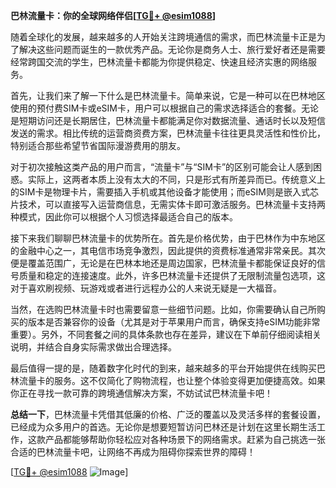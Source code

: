 **巴林流量卡：你的全球网络伴侣[[TG💪+ @esim1088](https://t.me/s/esim1088)]**

随着全球化的发展，越来越多的人开始关注跨境通信的需求，而巴林流量卡正是为了解决这些问题而诞生的一款优秀产品。无论你是商务人士、旅行爱好者还是需要经常跨国交流的学生，巴林流量卡都能为你提供稳定、快速且经济实惠的网络服务。

首先，让我们来了解一下什么是巴林流量卡。简单来说，它是一种可以在巴林地区使用的预付费SIM卡或eSIM卡，用户可以根据自己的需求选择适合的套餐。无论是短期访问还是长期居住，巴林流量卡都能满足你对数据流量、通话时长以及短信发送的需求。相比传统的运营商资费方案，巴林流量卡往往更具灵活性和性价比，特别适合那些希望节省国际漫游费用的朋友。

对于初次接触这类产品的用户而言，“流量卡”与“SIM卡”的区别可能会让人感到困惑。实际上，这两者本质上没有太大的不同，只是形式有所差异而已。传统意义上的SIM卡是物理卡片，需要插入手机或其他设备才能使用；而eSIM则是嵌入式芯片技术，可以直接写入运营商信息，无需实体卡即可激活服务。巴林流量卡支持两种模式，因此你可以根据个人习惯选择最适合自己的版本。

接下来我们聊聊巴林流量卡的优势所在。首先是价格优势，由于巴林作为中东地区的金融中心之一，其电信市场竞争激烈，因此提供的资费标准通常非常亲民。其次便是覆盖范围广，无论是在巴林本地还是周边国家，巴林流量卡都能保证良好的信号质量和稳定的连接速度。此外，许多巴林流量卡还提供了无限制流量包选项，这对于喜欢刷视频、玩游戏或者进行远程办公的人来说无疑是一大福音。

当然，在选购巴林流量卡时也需要留意一些细节问题。比如，你需要确认自己所购买的版本是否兼容你的设备（尤其是对于苹果用户而言，确保支持eSIM功能非常重要）。另外，不同套餐之间的具体条款也存在差异，建议在下单前仔细阅读相关说明，并结合自身实际需求做出合理选择。

最后值得一提的是，随着数字化时代的到来，越来越多的平台开始提供在线购买巴林流量卡的服务。这不仅简化了购物流程，也让整个体验变得更加便捷高效。如果你正在寻找一款可靠的跨境通信解决方案，不妨试试巴林流量卡吧！

**总结一下**，巴林流量卡凭借其低廉的价格、广泛的覆盖以及灵活多样的套餐设置，已经成为众多用户的首选。无论你是想要短暂访问巴林还是计划在这里长期生活工作，这款产品都能够帮助你轻松应对各种场景下的网络需求。赶紧为自己挑选一张合适的巴林流量卡吧，让网络不再成为阻碍你探索世界的障碍！

[[TG💪+ @esim1088](https://t.me/s/esim1088) ![Image](https://i.postimg.cc/4NQfJmqS/Snipaste-2025-05-13-00-14-12.png)]